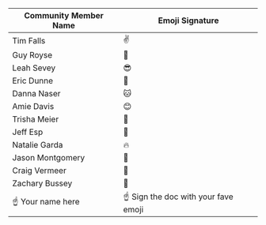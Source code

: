 Community Member Name | Emoji Signature
------------ | -------------
Tim Falls | :v:
Guy Royse | :metal:
Leah Sevey | :sunglasses:
Eric Dunne | :octopus:
Danna Naser | :cat:
Amie Davis | :blush:
Trisha Meier | :dragon:
Jeff Esp | :chicken:
Natalie Garda | :fire:
Jason Montgomery | :mushroom:
Craig Vermeer | :pizza:
Zachary Bussey | :bug:
:point_up: Your name here | :point_up: Sign the doc with your fave emoji
